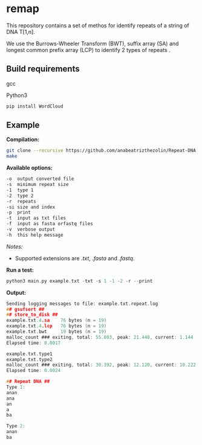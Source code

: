 # remap 

This repository contains a set of methos for identify repeats of a string of DNA T\[1,n\].

We use the Burrows-Wheeler Transform (BWT), suffix array (SA) and longest common prefix array (LCP) to identify 2 types of repeats .

## Build requirements

gcc

Python3

```sh
pip install WordCloud
```

## Example

**Compilation:**

```sh
git clone --recursive https://github.com/anabeatrizthezolin/Repeat-DNA.git
make
```

**Available options:**

```sh
-o  output converted file
-s  minimum repeat size
-1  type 1
-2 	type 2
-r  repeats
-si size and index
-p  print
-t  input as txt files
-f  input as fasta orfastq files
-v	verbose output
-h	this help message

```
_Notes:_ 
- Supported extensions are _.txt_, _.fasta_ and _.fastq_.


**Run a test:**

```c
python3 main.py example.txt -txt -s 1 -1 -2 -r --print
```

**Output:**

```c
Sending logging messages to file: example.txt.repeat.log
## gsufsort ##
## store_to_disk ##
example.txt.4.sa 	76 bytes (n = 19)
example.txt.4.lcp 	76 bytes (n = 19)
example.txt.bwt 	19 bytes (n = 19)
malloc_count ### exiting, total: 55.803, peak: 21.448, current: 1.144
Elapsed time: 0.0017

example.txt.type1
example.txt.type2
malloc_count ### exiting, total: 30.392, peak: 12.120, current: 10.222
Elapsed time: 0.0024

## Repeat DNA ##
Type 1:
anan
ana
an
a
ba

Type 2:
anan
ba
```

